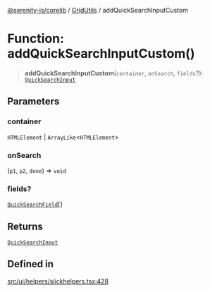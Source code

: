 [@serenity-is/corelib](../../../README.md) / [GridUtils](../README.md) / addQuickSearchInputCustom

# Function: addQuickSearchInputCustom()

> **addQuickSearchInputCustom**(`container`, `onSearch`, `fields`?): [`QuickSearchInput`](../../../classes/QuickSearchInput.md)

## Parameters

### container

`HTMLElement` | `ArrayLike`\<`HTMLElement`\>

### onSearch

(`p1`, `p2`, `done`) => `void`

### fields?

[`QuickSearchField`](../../../interfaces/QuickSearchField.md)[]

## Returns

[`QuickSearchInput`](../../../classes/QuickSearchInput.md)

## Defined in

[src/ui/helpers/slickhelpers.tsx:428](https://github.com/serenity-is/serenity/blob/master/packages/corelib/src/ui/helpers/slickhelpers.tsx#L428)
